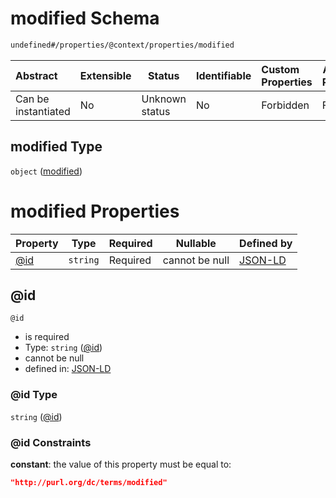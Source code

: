 # modified Schema

```txt
undefined#/properties/@context/properties/modified
```




| Abstract            | Extensible | Status         | Identifiable | Custom Properties | Additional Properties | Access Restrictions | Defined In                                                                      |
| :------------------ | ---------- | -------------- | ------------ | :---------------- | --------------------- | ------------------- | ------------------------------------------------------------------------------- |
| Can be instantiated | No         | Unknown status | No           | Forbidden         | Forbidden             | none                | [ndl-isil.schema.json\*](../../out/ndl-isil.schema.json "open original schema") |

## modified Type

`object` ([modified](ndl-isil-properties-json-ld-context-properties-modified.md))

# modified Properties

| Property    | Type     | Required | Nullable       | Defined by                                                                                                                                              |
| :---------- | -------- | -------- | -------------- | :------------------------------------------------------------------------------------------------------------------------------------------------------ |
| [@id](#@id) | `string` | Required | cannot be null | [JSON-LD](ndl-isil-properties-json-ld-context-properties-modified-properties-id.md "undefined#/properties/@context/properties/modified/properties/@id") |

## @id




`@id`

-   is required
-   Type: `string` ([@id](ndl-isil-properties-json-ld-context-properties-modified-properties-id.md))
-   cannot be null
-   defined in: [JSON-LD](ndl-isil-properties-json-ld-context-properties-modified-properties-id.md "undefined#/properties/@context/properties/modified/properties/@id")

### @id Type

`string` ([@id](ndl-isil-properties-json-ld-context-properties-modified-properties-id.md))

### @id Constraints

**constant**: the value of this property must be equal to:

```json
"http://purl.org/dc/terms/modified"
```
